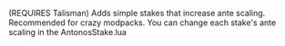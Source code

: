 (REQUIRES Talisman) Adds simple stakes that increase ante scaling. Recommended for crazy modpacks. You can change each stake's ante scaling in the AntonosStake.lua